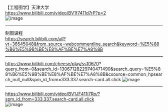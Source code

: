 【工程图学】天津大学   
https://www.bilibili.com/video/BV1f7411d7rP?p=2  
![image](https://github.com/GinChoYen/Anthony/assets/22329486/6c404368-1354-4ee9-8fb1-1eae4fc31280)  

---  
制图课程  
https://search.bilibili.com/all?vt=36545048&from_source=webcommentline_search&keyword=%E5%88%B6%E5%9B%BE%E8%AF%BE%E7%A8%8B  

--- 
https://www.bilibili.com/cheese/play/ss10670? 
 query_from=0&search_id=13067128229740471490&search_query=%E5%88%B6%E5%9B%BE%E8%AF%BE%E7%A8%8B&csource=common_hpsearch_null_null&spm_id_from=333.337.search-card.all.click
![image](https://github.com/GinChoYen/Anthony/assets/22329486/6578e9fd-f69c-49a5-b3a9-31ffdbdfec23)


---- 
https://www.bilibili.com/video/BV1JF411i7Ro/?spm_id_from=333.337.search-card.all.click  
![image](https://github.com/GinChoYen/Anthony/assets/22329486/4b8a080d-07c0-4e64-b9dd-e6786d69e390)  

